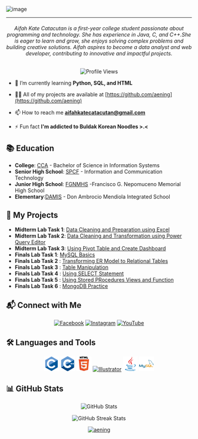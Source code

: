 ![image](https://github.com/user-attachments/assets/c07578f6-ca8f-48a2-b5d5-e5d83797bc8e)

--- 
<h6 align="center">
Aifah Kate Catacutan is a first-year college student passionate about programming and technology. She has experience in Java, C, and C++.She is eager to learn and grow, she enjoys solving complex problems and building creative solutions. Aifah aspires to become a data analyst and web developer, contributing to innovative and impactful projects. 
</h6>
<p align="center"> 
  <img src="https://komarev.com/ghpvc/?username=aening&label=Profile%20views&color=0e75b6&style=flat" alt="Profile Views" />
</p>

- 🌱 I’m currently learning **Python, SQL, and HTML**

- 👨‍💻 All of my projects are available at [https://github.com/aening](https://github.com/aening)

- 📫 How to reach me **aifahkatecatacutan@gmail.com**

- ⚡ Fun fact **I'm addicted to Buldak Korean Noodles >.<**

## 📚 Education  
- **College**: [CCA](https://www.cca.edu.ph/?fbclid=IwY2xjawJHIWxleHRuA2FlbQIxMAABHcfHcDLQvGQ6ZO2W34nWO0-rLE2qhVYmLc8-z9SFkflFZbBCDBNOp4ZHcA_aem_jUm0GdZaytKSINaEQo9uCA) - Bachelor of Science in Information Systems 
- **Senior High School**: [SPCF](https://www.spcf.edu.ph/) - Information and Communication Technology 
- **Junior High School**: [FGNMHS](https://www.facebook.com/fgnmhs92/) -Francisco G. Nepomuceno Memorial High School
- **Elementary**:[DAMIS](https://www.facebook.com/DAMISOfficialPage) - Don Ambrocio Mendiola Integrated School

## 📂 My Projects  
- **Midterm Lab Task 1**: [Data Cleaning and Preparation using Excel](https://github.com/aening/EDM-PROJECTS-Kate/tree/main/Midterm%20Lab%20Task%201)
- **Midterm Lab Task 2**: [Data Cleaning and Transformation using Power Query Editor](https://github.com/aening/EDM-PROJECTS-Kate/tree/main/Midterm%20Lab%20Task%202)
- **Midterm Lab Task 3**: [Using Pivot Table and Create Dashboard](https://github.com/aening/EDM-PROJECTS-Kate/tree/main/Midterm%20Lab%20Task%203)
-  **Finals Lab Task 1**: [MySQL Basics](https://github.com/aening/EDM-PROJECTS-Kate/tree/main/Finals%20Lab%20Task%201%20)
-  **Finals Lab Task 2** : [Transforming ER Model to Relational Tables](https://github.com/aening/EDM-PROJECTS-Kate/tree/main/Finals%20Lab%20Task%202)
-  **Finals Lab Task 3** : [Table Manipulation](https://github.com/aening/EDM-PROJECTS-Kate/tree/main/Finals%20Lab%20Task%203)
-  **Finals Lab Task 4** : [Using SELECT Statement](https://github.com/aening/EDM-PROJECTS-Kate/tree/main/Finals%20Lab%20Task%204)
-  **Finals Lab Task 5** : [Using Stored PRocedures Views and Function](https://github.com/aening/EDM-PROJECTS-Kate/tree/main/Final%20Lab%20Task%205)
- **Finals Lab Task 6** : [MongoDB Practice](https://github.com/aening/EDM-PROJECTS-Kate/tree/main/Finals%20Lab%20Task%206)

## 📬 Connect with Me  
<p align="center">
  <a href="https://www.facebook.com/kateacatacutan28" target="_blank"><img align="center" src="https://raw.githubusercontent.com/rahuldkjain/github-profile-readme-generator/master/src/images/icons/Social/facebook.svg" alt="Facebook" height="30" width="40" /></a>
  <a href="https://instagram.com/aeaocn" target="_blank"><img align="center" src="https://raw.githubusercontent.com/rahuldkjain/github-profile-readme-generator/master/src/images/icons/Social/instagram.svg" alt="Instagram" height="30" width="40" /></a>
  <a href="https://www.youtube.com/@aeningcodes" target="_blank"><img align="center" src="https://raw.githubusercontent.com/rahuldkjain/github-profile-readme-generator/master/src/images/icons/Social/youtube.svg" alt="YouTube" height="30" width="40" /></a>
</p>

## 🛠 Languages and Tools  
<p align="center"> 
  <a href="https://www.cprogramming.com/" target="_blank"><img src="https://raw.githubusercontent.com/devicons/devicon/master/icons/c/c-original.svg" alt="C" width="40" height="40"/></a> 
  <a href="https://www.w3schools.com/cpp/" target="_blank"><img src="https://raw.githubusercontent.com/devicons/devicon/master/icons/cplusplus/cplusplus-original.svg" alt="C++" width="40" height="40"/></a> 
  <a href="https://www.w3.org/html/" target="_blank"><img src="https://raw.githubusercontent.com/devicons/devicon/master/icons/html5/html5-original-wordmark.svg" alt="HTML5" width="40" height="40"/></a> 
  <a href="https://www.adobe.com/in/products/illustrator.html" target="_blank"><img src="https://www.vectorlogo.zone/logos/adobe_illustrator/adobe_illustrator-icon.svg" alt="Illustrator" width="40" height="40"/></a> 
  <a href="https://www.java.com" target="_blank"><img src="https://raw.githubusercontent.com/devicons/devicon/master/icons/java/java-original.svg" alt="Java" width="40" height="40"/></a> 
  <a href="https://www.mysql.com/" target="_blank"><img src="https://raw.githubusercontent.com/devicons/devicon/master/icons/mysql/mysql-original-wordmark.svg" alt="MySQL" width="40" height="40"/></a> 
</p>

## 📊 GitHub Stats  
<p align="center">
  <img align="center" src="https://github-readme-stats.vercel.app/api?username=aening&show_icons=true&locale=en" alt="GitHub Stats" />
</p>

<p align="center">
  <img align="center" src="https://github-readme-streak-stats.herokuapp.com/?user=aening" alt="GitHub Streak Stats" />
</p>

<p align="center"> <a href="https://github.com/ryo-ma/github-profile-trophy"><img src="https://github-profile-trophy.vercel.app/?username=aening" alt="aening" /></a> </p>
    
